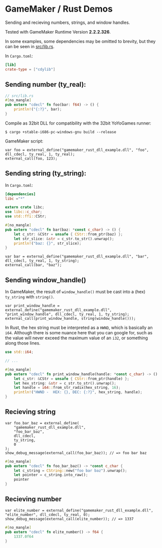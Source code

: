 # GameMaker / Rust Demos

Sending and recieving numbers, strings, and window handles.

Tested with GameMaker Runtime Version **2.2.2.326**.

In some examples, some dependencies may be omitted to brevity, but they can be seen in [src/lib.rs](src/lib.rs).

In `Cargo.toml`:
```toml
[lib]
crate-type = ["cdylib"]
```

## Sending number (ty_real):

```rust
// src/lib.rs
#[no_mangle]
pub extern "cdecl" fn foo(bar: f64) -> () {
    println!("{:?}", bar);
}
```
Compile as 32bit DLL for compatibility with the 32bit YoYoGames runner:

```
$ cargo +stable-i686-pc-windows-gnu build --release
```

GameMaker script:

```gml
var foo = external_define("gamemaker_rust_dll_example.dll", "foo", dll_cdecl, ty_real, 1, ty_real);
external_call(foo, 123);
```

## Sending string (ty_string):

In `Cargo.toml`:
```toml
[dependencies]
libc ="*"
```

```rust
extern crate libc;
use libc::c_char;
use std::ffi::CStr;

#[no_mangle]
pub extern "cdecl" fn bar(baz: *const c_char) -> () {
    let c_str: &CStr = unsafe { CStr::from_ptr(baz) };
    let str_slice: &str = c_str.to_str().unwrap();
    println!("baz: {}", str_slice);
}   
```

```gml
var bar = external_define("gamemaker_rust_dll_example.dll", "bar", dll_cdecl, ty_real, 1, ty_string);
external_call(bar, "baz");
```

## Sending window_handle()

In GameMaker, the result of `window_handle()` must be cast into a (hex) `ty_string` with `string()`.

```gml
var print_window_handle = external_define("gamemaker_rust_dll_example.dll", "print_window_handle", dll_cdecl, ty_real, 1, ty_string);
external_call(print_window_handle, string(window_handle()));
```

In Rust, the hex string must be interpreted as a `HWND`, which is basically an `i64`.  Although there is some nuance here that you can google for, such as the value will never exceed the maximum value of an `i32`, or something along those lines.

```rust
use std::i64;

// ...

#[no_mangle]
pub extern "cdecl" fn print_window_handle(handle: *const c_char) -> () {
    let c_str: &CStr = unsafe { CStr::from_ptr(handle) };
    let hex_string: &str = c_str.to_str().unwrap();
    let handle = i64::from_str_radix(hex_string, 16);
    println!("HWND -  HEX: {}, DEC: {:?}", hex_string, handle);
}
```

## Recieving string

```gml
var foo_bar_baz = external_define(
    "gamemaker_rust_dll_example.dll", 
    "foo_bar_baz", 
    dll_cdecl, 
    ty_string, 
    0
);
show_debug_message(external_call(foo_bar_baz)); // => foo bar baz
```

```rust
#[no_mangle]
pub extern "cdecl" fn foo_bar_baz() -> *const c_char {
    let c_string = CString::new("foo bar baz").unwrap();
    let pointer = c_string.into_raw();
    pointer
}
```

## Recieving number

```gml
var elite_number = external_define("gamemaker_rust_dll_example.dll", "elite_number", dll_cdecl, ty_real, 0);
show_debug_message(external_call(elite_number)); // => 1337
```

```rust
#[no_mangle]
pub extern "cdecl" fn elite_number() -> f64 {
    1337.0f64
}
```